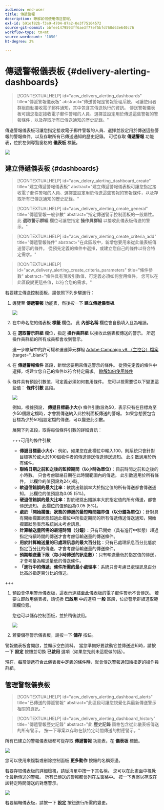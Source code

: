 ```yaml
---
audience: end-user
title: 傳遞警報
description: 瞭解如何使用傳送警報。
exl-id: b91ef82b-f3e9-4704-87a2-0e3f75104572
source-git-commit: bbfee1479593ff6ae3f77ef5bfd760d63e640c76
workflow-type: tm+mt
source-wordcount: '1050'
ht-degree: 2%

---
```


# 傳遞警報儀表板 {#delivery-alerting-dashboards}

>[!CONTEXTUALHELP]
>id="acw_delivery_alerting_dashboards"
>title="傳遞警報儀表板"
>abstract="傳送警報是警報管理系統，可讓使用者群組自動接收電子郵件通知，其中包含其傳送執行的資訊。 傳送警報儀表板可讓您指定接收電子郵件警報的人員、選擇並設定用於傳送這些警報的警報條件，以及存取所有已傳送通知的歷史記錄。"

傳送警報儀表板可讓您指定接收電子郵件警報的人員、選擇並設定用於傳送這些警報的警報條件，以及存取所有已傳送通知的歷史記錄。 可從存取 **傳遞警報** 功能表，位於左側導覽窗格的 **儀表板** 標籤。

![](assets/alerting-dashboard-list.png)

## 建立傳遞儀表板 {#dashboards}

>[!CONTEXTUALHELP]
>id="acw_delery_alerting_dashboard_create"
>title="建立傳遞警報儀表板"
>abstract="建立傳遞警報儀表板可讓您指定接收電子郵件警報的人員、選擇並設定用於傳送這些警報的警報條件，以及存取所有已傳送通知的歷史記錄。"

>[!CONTEXTUALHELP]
>id="acw_delivery_alerting_create_general"
>title="傳遞警報一般參數"
>abstract="指定傳送警示控制面板的一般屬性。 此 **選取警示群組** 欄位可讓您指定 **操作員群組** 以接收此儀表板傳送的警示。"

>[!CONTEXTUALHELP]
>id="acw_delivery_alerting_create_criteria_add"
>title="傳遞警報條件"
>abstract="在此區段中，新增您要用來從此儀表板傳送警示的條件。 從預先定義的條件中選擇，或建立您自己的條件以符合特定需求。"

>[!CONTEXTUALHELP]
>id="acw_delivery_alerting_create_criteria_parameters"
>title="條件參數"
>abstract="條件具有預設引數值，可定義必須如何套用條件。 您可以在此區段變更這些值，以符合您的需求。"

若要建立傳送控制面板，請依照下列步驟進行：

1. 導覽至 **傳遞警報** 功能表，然後按一下 **建立傳遞儀表板**.

   ![](assets/alerting-dashboard.png)

1. 在中命名您的儀表板 **標籤** 欄位。 此 **內部名稱** 欄位會自動填入且為唯讀。

1. 在 **選取警示群組** 欄位，指定 **操作員群組** 以接收此儀表板傳送的警示。 所選操作員群組的所有成員都會收到警示。

   進一步瞭解中的許可權和運運算元群組 [Adobe Campaign v8 （主控台）檔案](https://experienceleague.adobe.com/en/docs/campaign/campaign-v8/admin/permissions/gs-permissions){target="_blank"}

1. 在 **傳遞警報條件** 區段，新增您要用來傳送警示的條件。 從預先定義的條件中選擇，或建立您自己的條件以符合特定需求。 [瞭解如何使用條件](../msg/delivery-alerting-criteria.md)

1. 條件具有預設引數值，可定義必須如何套用條件。 您可以視需要從以下變更這些值： **條件引數** 區段。

   ![](assets/alerting-criteria-parameters.png)

   例如，根據預設， **傳遞目標最小大小** 條件引數設為50，表示只有在目標為至少50個設定檔時，才會將傳送納入此控制面板傳送的警報。 如果您想要包含目標為少於50個設定檔的傳送，可以變更此引數。

   展開下列區段，取得每個條件引數的詳細資訊：

   +++可用的條件引數

   * **傳遞目標最小大小**：例如，如果您在此欄位中輸入100，則系統只會針對目標等於或大於100個收件者的傳送傳送傳送傳送通知。 此引數適用於所有條件。
   * **聯絡日期之前和之後的監控期間（以小時為單位）**：目前時間之前和之後的小時數。 只會考慮聯絡日期在此時間範圍內的傳遞。 此引數適用於所有條件。 此欄位的值預設為24小時。
   * **軟退信錯誤的最大比率**：軟跳出錯誤率大於指定值的所有傳送都會傳送通知。 此欄位的值預設為0.05 (5%)。
   * **硬退信錯誤的最大比率**：對於硬跳出錯誤率大於指定值的所有傳送，都會傳送通知。 此欄位的值預設為0.05 (5%)。
   * **處於「開始擱置」狀態的傳遞的最短時間臨界值（以分鐘為單位）**：針對具有開始擱置狀態超過此欄位中所指定期間的所有傳遞傳送傳送通知，開始擱置狀態表示系統尚未考慮訊息。
   * **計算輸送量所需的最短時間（分鐘）**：只有已開始（具有進行中狀態）超過指定持續時間的傳送才會考慮低輸送量的傳送條件。
   * **用於計算輸送量的已處理訊息的最大百分比**：只有已處理訊息百分比低於指定百分比的傳送，才會考慮低輸送量的傳送條件。
   * **預期輸送量下限（每小時傳送的訊息數）**：只有輸送量低於指定值的傳送，才會考量為輸送量低的傳送條件。
   * **「進行中的傳遞」條件所需的最小處理率**：系統只會考慮已處理訊息百分比高於指定百分比的傳送。

+++

1. 預設會停用警示儀表板，這表示連結至此儀表板的電子郵件警示不會傳送。 若要立即啟用儀表板，請切換 **已啟用** 中的選項 **一般** 區段，位於警示群組選取範圍欄位旁。

   您也可以儲存控制面板，並於稍後啟用。

   ![](assets/alerting-dashboard-enable.png)

1. 若要儲存警示儀表板，請按一下 **儲存** 按鈕。

警報儀表板會開啟，並顯示空白資料。 當您準備好要啟動它並傳送通知時，請按一下 **設定** 按鈕並切換 **已啟用** 選項（如果您先前未這麼做的話）。

現在，每當傳遞符合此儀表板中定義的條件時，就會傳送警報通知給指定的操作員群組。

## 管理警報儀表板

>[!CONTEXTUALHELP]
>id="acw_delivery_alerting_dashboard_alerts"
>title="已傳送的傳遞警報"
>abstract="此區段可讓您視覺化與最新傳送警示相關的資訊。"

>[!CONTEXTUALHELP]
>id="acw_delivery_alerting_dashboard_history"
>title="傳遞警報歷史記錄"
>abstract="此 **歷史記錄** 窗格包含從此儀表板傳送的所有警示。 按一下專案以存取在該特定時間傳送的對應警示。"

所有已建立的警報儀表板都可從存取 **傳遞警報** 功能表，在 **儀表板** 標籤。

![](assets/alerting-dashboard-list.png)

您可以使用來複製或刪除控制面板 **更多動作** 按鈕的名稱旁邊。

若要存取儀表板的詳細檢視，請從清單中按一下其名稱。 您可以在此畫面中視覺化最新傳送的警報。 所有已傳送的警報都會列在左窗格中。 按一下專案以存取在該特定時間傳送的對應警示。

![](assets/alerting-dashboard-details.png)

若要編輯儀表板，請按一下 **設定** 按鈕進行所需的變更。
